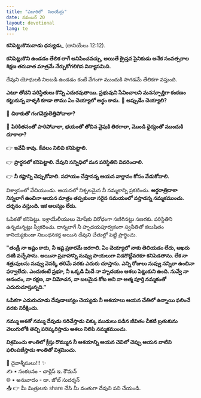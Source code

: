 ```yaml
---
title: "ఎడారిలో  సెలయేర్లు"
date: నవంబర్ 20
layout: devotional
lang: te
---
```


**కనిపెట్టుకొనువాడు ధన్యుడు**_ (దానియేలు 12:12). 

**కనిపెట్టుకొని ఉండడం తేలిక లాగే అనిపించవచ్చు, అయితే క్రైస్తవ సైనికుడు అనేక సంవత్సరాల శిక్షణ తరువాత మాత్రమే నేర్చుకోగలిగిన విన్యాసమిది.**

 దేవుని యోధులకి నిలబడి ఉండడం కంటే వేగంగా ముందుకి సాగడమే తేలికగా వస్తుంది.

**ఎటూ తోచని పరిస్థితులు కొన్ని ఎదురవుతాయి. ప్రభువుని సేవించాలని మనస్పూర్తిగా కంకణం కట్టుకున్న వాళ్ళకి కూడా తాము ఏం చెయ్యాలో అర్థం కాదు.**
🔹 **అప్పుడేం చెయ్యాలి?**

🔹 **చిరాకుతో గంగవెర్రులెత్తిపోవాలా?** 

🔹 **పిరికితనంతో పారిపోవాలా, భయంతో తోచిన వైపుకి తిరగాలా, మొండి ధైర్యంతో ముందుకి దూకాలా?**

👉 **ఇవేవీ కావు. కేవలం నిలిచి కనిపెట్టాలి.**

👉 **ప్రార్థనలో కనిపెట్టాలి. దేవుని సన్నిధిలో మన పరిస్థితిని వివరించాలి.**

👉 **నీ కష్టాన్ని చెప్పుకోవాలి. సహాయం చేస్తానన్న ఆయన వాగ్దానం కోసం వేడుకోవాలి.**

విశ్వాసంలో వేచియుండు. ఆయనలో నిశ్చలమైన నీ నమ్మకాన్ని ప్రకటించు. **అర్ధరాత్రిదాకా నిన్నలాగే ఉంచినా ఆయన మాత్రం తప్పకుండా సరైన సమయంలో వస్తాడన్న నమ్మకముంచు. దర్శనం వస్తుంది. ఇక ఆలస్యం లేదు.**

ఓపికతో కనిపెట్టు. ఇశ్రాయేలీయులు మోషేకు విరోధంగా సణిగినట్టు సణగకు. పరిస్థితిని ఉన్నదున్నట్టు స్వీకరించు. దాన్నలాగే నీ హృదయపూర్వకంగా స్వనీతితో కలుషితం కానియ్యకుండా నిబంధనకర్త అయిన దేవుని చేతుల్లో పెట్టి ప్రార్థించు. 

**"తండ్రీ నా ఇష్టం కాదు, నీ ఇష్ట ప్రకారమే జరగాలి. ఏం చెయ్యాలో నాకు తెలియడం లేదు, ఆఖరు దశకి వచ్చేసాను. అయినా ప్రవాహాన్ని నువ్వు పాయలుగా విడగొట్టేవరకూ కనిపెడతాను. లేక నా శత్రువులను నువ్వు వెనక్కి తరిమే వరకు ఎదురు చూస్తాను. ఎన్ని రోజులు నువ్వు నన్నిలా ఉంచినా ఫర్వాలేదు. ఎందుకంటే ప్రభూ, నీ ఒక్కడి మీదే నా హృదయం ఆశలు పెట్టుకుని ఉంది. నువ్వే నా ఆనందం, నా రక్షణ, నా విమోచన, నా బలమైన కోట అని నా ఆత్మ పూర్తి నమ్మకంతో ఎదురుచూస్తున్నది.”**

**ఓపికగా ఎదురుచూడు దేవుడాలస్యం చెయ్యడు నీ ఆశయాలు ఆయన చేతిలో ఉన్నాయి ఫలించే వరకు నిరీక్షించు.**

**నమ్ము ఆశతో నమ్ము దేవుడు సరిచేస్తాడు చిక్కు ముడులు పడిన జీవితం చీకటి బ్రతుకును వెలుగులోకి తెచ్చి పరిష్కరిస్తాడు ఆశలు నిలిపి నమ్మకముంచు.**
 
**విశ్రమించు శాంతిలో క్రీస్తు రొమ్మున నీ ఆశయాన్ని ఆయన చెవిలో చెప్పు ఆయన వాటిని ఫలింపజేస్తాడు శాంతితో విశ్రమించు.**

<div class="blessing">🙏 <span class="bless-text">దైవాశ్శీసులు!!!</span> ✨</div>

<div class="credit">✍️ <span class="credit-text">▪ సంకలనం - చార్లెస్ ఇ. కౌమన్</span></div>
<div class="credit">🌐 <span class="credit-text">▪ అనువాదం - డా. జోబ్ సుదర్శన్</span></div>


<div class="share">📤 👉 <span class="share-text">మీ మిత్రులకు share చేసి మీ వంతుగా దేవుని పని చేయండి.</span></div>
